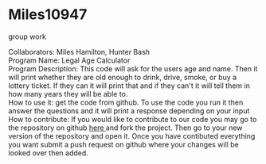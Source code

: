 # Miles10947
group work

Collaborators: Miles Hamilton, Hunter Bash
<br>
Program Name: Legal Age Calculator 
<br>
Program Description: This code will ask for the users age and name. Then it will print whether they are old enough to drink, drive, smoke, or buy a lottery ticket. If they can it will print that and if they can't it will tell them in how many years they will be able to.
<br>
How to use it: get the code from github. To use the code you run it then answer the questions and it will print a response depending on your input
<br>
How to contribute: If you would like to contribute to our code you may go to the repository on github 
<a href=https://github.com/HamiltonMiles10947/Miles10947> here </a> and fork the project. Then go to your new version of the repository and open it. Once you have contibuted everything you want submit a push request on github where your changes will be looked over then added. 